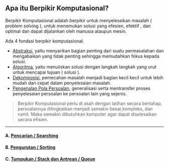 ## Apa itu Berpikir Komputasional?
Berpikir Komputasional adalah berpikir untuk menyelesaikan masalah ( problem solving ), 
untuk menemukan solusi yang efesien, efektif , dan optimal dan dapat dijalankan oleh manusia ataupun mesin.

Ada 4 fondasi berpikir komputasional.

- [Abstraksi](abstark.md), yaitu menyarikan bagian penting dari suatu permasalahan dan mengabaikan yang tidak penting sehingga memudahkan fokus kepada solusi.
- [Algoritma](algoritma.md), yaitu menuliskan solusi dengan langkah langkah yang urut untuk mencapai tujuan ( solusi ).
- [Dekomposisi](dekomposisi.md), pemecahan masalah menjadi bagian kecil kecil untuk lebih mudah dan cepat dalam penyelesaian masalah.
- [Pengenalan Pola Persoalan](ppp.md), generalisasi serta mentransfer proses penyelesaian persoalan ke persoalan lain yang sejenis.

> Berpikir Komputasional perlu di asah dengan latihan secara bertahap, persoalannya ditingkatkan menjadi semakin besar,kompleks, dan rumit. Maka semakin dibutuhkan komputer agar dapat diselesaikan secara efisien.

---

#### A. [Pencarian / Searching](pencarian.md)
#### B. [Pengurutan / Sorting](pengurutan.md)
#### C. [Tumpukan / Stack dan Antrean / Queue](tumpukan.md)
